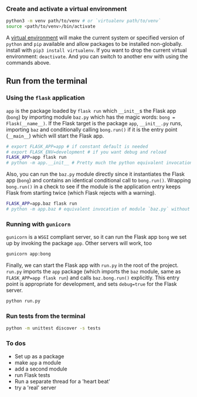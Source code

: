 

### Create and activate a virtual environment
```bash
python3 -m venv path/to/venv # or `virtualenv path/to/venv`
source <path/to/venv>/bin/activate
```

A [virtual environment](https://exploreflask.com/en/latest/environment.html) will make the current system or specified version of `python` and `pip` available and allow packages to be installed non-globally. install with `pip3 install virtualenv`. If you want to drop the current virtual environment: `deactivate`. And you can switch to another env with using the commands above.

## Run from the terminal

### Using the `flask` application 
`app` is the package loaded by `flask run` which  `__init__`s the Flask app (`bong`) by importing module `baz.py` which has the magic words: `bong = Flask(__name__)`. If the Flask target is the package `app`, `__init__.py` runs, importing `baz` and conditionally calling `bong.run()` if it is the entry point (`__main__`) which will start the Flask app. 
```bash
# export FLASK_APP=app # if constant default is needed
# export FLASK_ENV=development # if you want debug and reload
FLASK_APP=app flask run
# python -m app.__init__ # Pretty much the python equivalent invocation

```

Also, you can run the `baz.py` module directly since it instantiates the Flask app (`bong`) and contains an identical conditional call to `bong.run()`. Wrapping `bong.run()` in a check to see if the module is the application entry keeps Flask from starting twice (which Flask rejects with a warning). 
```bash
FLASK_APP=app.baz flask run
# python -m app.baz # equivalent invocation of module `baz.py` without starting flask first, but warns that app.baz is loaded and executed out-of order. DON'T DO THIS
```

### Running with `gunicorn`
`gunicorn` is a `WSGI` compliant server, so it can run the Flask app `bong` we set up by invoking the package `app`. Other servers will work, too
```bash
gunicorn app:bong
```

Finally, we can start the Flask app with `run.py` in the root of the project. `run.py` imports the `app` package (which imports the `baz` module, same as `FLASK_APP=app flask run`) and calls `baz.bong.run()` explicitly. This entry point is appropriate for development, and sets `debug=true` for the Flask server.

```bash
python run.py
```
### Run tests from the terminal
```bash
python -m unittest discover -s tests
```


### To dos
- Set up as a package
- make `app` a module
- add a second module
- run Flask tests
- Run a separate thread for a 'heart beat'
- try a 'real' server
